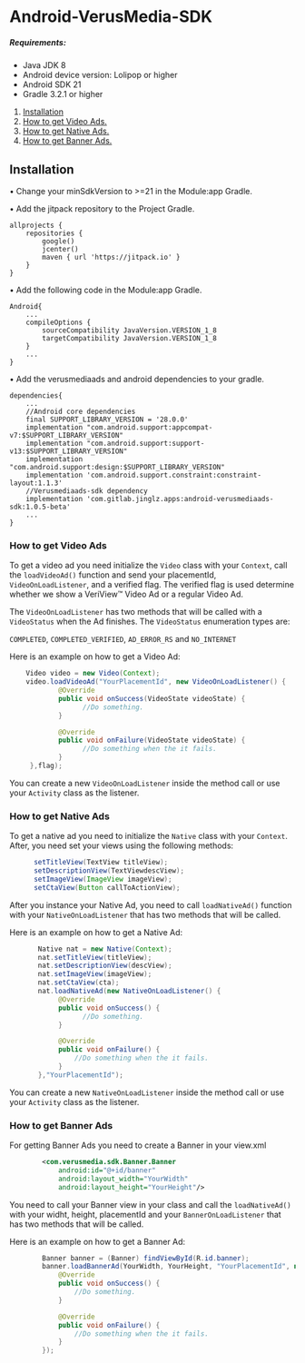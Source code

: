 # Android-VerusMedia-SDK
##### Requirements:

* Java JDK 8
* Android device version: Lolipop or higher
* Android SDK 21
* Gradle 3.2.1 or higher

1. [ Installation ](#ins)
2. [ How to get Video Ads. ](#video)
2. [ How to get Native Ads. ](#native)
2. [ How to get Banner Ads. ](#banner)

<a name="ins"></a>
## Installation
•	Change your minSdkVersion to >=21 in the Module:app Gradle.

•	Add the jitpack repository to the Project Gradle.
```
allprojects {
    repositories {
        google()
        jcenter()
        maven { url 'https://jitpack.io' }
    }
}
```
•	Add the following code in the Module:app Gradle.
```
Android{
    ...
    compileOptions {
        sourceCompatibility JavaVersion.VERSION_1_8
        targetCompatibility JavaVersion.VERSION_1_8
    }
    ...
}
```
•	Add the verusmediaads and android dependencies to your gradle.

```
dependencies{
    ...
    //Android core dependencies
    final SUPPORT_LIBRARY_VERSION = '28.0.0'
    implementation "com.android.support:appcompat-v7:$SUPPORT_LIBRARY_VERSION"
    implementation "com.android.support:support-v13:$SUPPORT_LIBRARY_VERSION"
    implementation "com.android.support:design:$SUPPORT_LIBRARY_VERSION"
    implementation 'com.android.support.constraint:constraint-layout:1.1.3'
    //Verusmediaads-sdk dependency
    implementation 'com.gitlab.jinglz.apps:android-verusmediaads-sdk:1.0.5-beta'
    ...
}

```
<a name="video"></a>
### How to get Video Ads
To get a video ad you need initialize the `Video` class with your `Context`, call the `loadVideoAd()` function and send your placementId, `VideoOnLoadListener`, and a verified flag. The verified flag is used determine whether we show a VeriView™ Video Ad or a regular Video Ad.

The `VideoOnLoadListener` has two methods that will be called with a `VideoStatus` when the Ad finishes.
The `VideoStatus` enumeration types are:

`COMPLETED`, `COMPLETED_VERIFIED`, `AD_ERROR_RS` and `NO_INTERNET`

Here is an example on how to get a Video Ad:

```java
    Video video = new Video(Context);
    video.loadVideoAd("YourPlacementId", new VideoOnLoadListener() {
            @Override
            public void onSuccess(VideoState videoState) {
                  //Do something.
            }

            @Override
            public void onFailure(VideoState videoState) {
                  //Do something when the it fails.   
            }
     },flag);
```
You can create a new `VideoOnLoadListener` inside the method call or use your `Activity` class as the listener.

<a name="native"></a>
### How to get Native Ads
To get a native ad you need to initialize the `Native` class with your `Context`. After, you need set your views using the following methods:

```java
      setTitleView(TextView titleView);
      setDescriptionView(TextViewdescView);
      setImageView(ImageView imageView);
      setCtaView(Button callToActionView);
```


After you instance your Native Ad, you need to call `loadNativeAd()` function with your `NativeOnLoadListener` that has two methods that will be called. 

Here is an example on how to get a Native Ad:

```java
       Native nat = new Native(Context);
       nat.setTitleView(titleView);
       nat.setDescriptionView(descView);
       nat.setImageView(imageView);
       nat.setCtaView(cta);
       nat.loadNativeAd(new NativeOnLoadListener() {
            @Override
            public void onSuccess() {
                  //Do something.
            }

            @Override
            public void onFailure() {
                //Do something when the it fails.
            }
       },"YourPlacementId");
```
You can create a new `NativeOnLoadListener` inside the method call or use your `Activity` class as the listener.
<a name="banner"></a>
### How to get Banner Ads
For getting Banner Ads you need to create a Banner in your view.xml
```xml
        <com.verusmedia.sdk.Banner.Banner
            android:id="@+id/banner"
            android:layout_width="YourWidth"
            android:layout_height="YourHeight"/>           
```

You need to call your Banner view in your class and call the `loadNativeAd()` with your widht, height, placementId and your `BannerOnLoadListener` that has two methods that will be called. 

Here is an example on how to get a Banner Ad:
```java
        Banner banner = (Banner) findViewById(R.id.banner);
        banner.loadBannerAd(YourWidth, YourHeight, "YourPlacementId", new BannerOnLoadListener() {
            @Override
            public void onSuccess() {
                //Do something.
            }

            @Override
            public void onFailure() {
                //Do something when the it fails.
            }
        });
```
        
